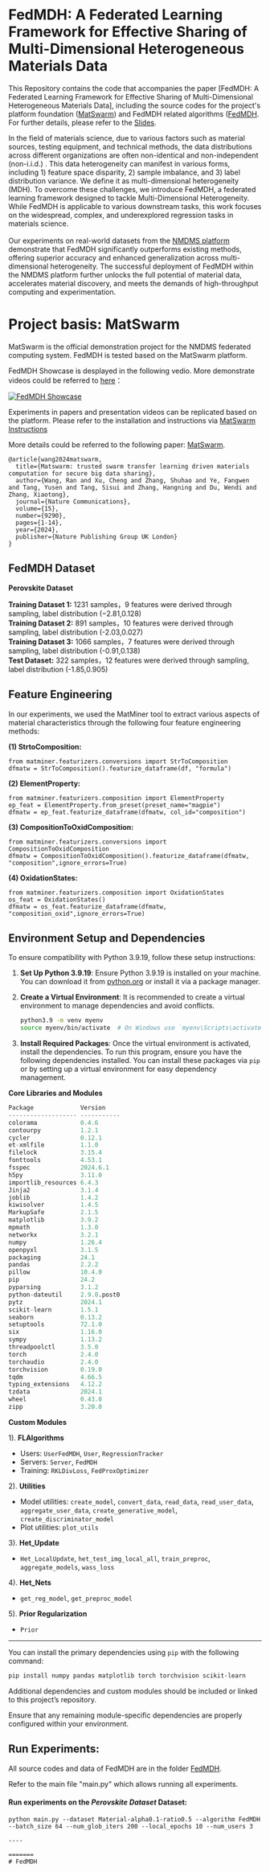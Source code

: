 
# FedMDH: A Federated Learning Framework for Effective Sharing of Multi-Dimensional Heterogeneous Materials Data

This Repository contains the code that accompanies the paper [FedMDH: A Federated Learning Framework for Effective Sharing of Multi-Dimensional Heterogeneous Materials Data], including the source codes for the project's platform foundation ([MatSwarm](https://rdcu.be/dYm1R)) and FedMDH related algorithms ([FedMDH](fabric-mge-backend/apps/fl/FedMDH). For further details, please refer to the [Slides](FedMDH_Slides.pdf).

In the field of materials science, due to various factors such as material sources, testing equipment, and technical methods, the data distributions across different organizations are often non-identical and non-independent (non-i.i.d.) . This data heterogeneity can manifest in various forms, including 1) feature space disparity, 2) sample imbalance, and 3) label distribution variance. We define it as multi-dimensional heterogeneity (MDH). To overcome these challenges, we introduce FedMDH, a federated learning framework designed to tackle Multi-Dimensional Heterogeneity. While FedMDH is applicable to various downstream tasks, this work focuses on the widespread, complex, and underexplored regression tasks in materials science.<br> 
<br>
Our experiments on real-world datasets from the [NMDMS platform](http://mged.nmdms.ustb.edu.cn/analytics/) demonstrate that FedMDH significantly outperforms existing methods, offering superior accuracy and enhanced generalization across multi-dimensional heterogeneity. The successful deployment of FedMDH within the NMDMS platform further unlocks the full potential of material data, accelerates material discovery, and meets the demands of high-throughput computing and experimentation.

# Project basis: MatSwarm
MatSwarm is the official demonstration project for the NMDMS federated computing system. FedMDH is tested based on the MatSwarm platform. 

FedMDH Showcase is desplayed in the following vedio. More demonstrate videos could be referred to [here](https://www.youtube.com/playlist?list=PLO3YbKD6ntr95rEowaeu9kEG_NHyUXJ4l)：

[![FedMDH Showcase](https://res.cloudinary.com/marcomontalbano/image/upload/v1730950248/video_to_markdown/images/youtube--f7w9tbDljNQ-c05b58ac6eb4c4700831b2b3070cd403.jpg)](https://youtu.be/f7w9tbDljNQ "FedMDH Showcase")

Experiments in papers and presentation videos can be replicated based on the platform. Please refer to the installation and instructions via [MatSwarm Instructions](MatSwarm-README.en.md)

More details could be referred to the following paper: [MatSwarm](https://rdcu.be/dYm1R).

```
@article{wang2024matswarm,
  title={Matswarm: trusted swarm transfer learning driven materials computation for secure big data sharing},
  author={Wang, Ran and Xu, Cheng and Zhang, Shuhao and Ye, Fangwen and Tang, Yusen and Tang, Sisui and Zhang, Hangning and Du, Wendi and Zhang, Xiaotong},
  journal={Nature Communications},
  volume={15},
  number={9290},
  pages={1-14},
  year={2024},
  publisher={Nature Publishing Group UK London}
}
```

## FedMDH Dataset

**Perovskite Dataset**

**Training Dataset 1:** 1231 samples，9 features were derived through sampling, label distribution (−2.81,0.128)<br>
**Training Dataset 2:** 891 samples，10 features were derived through sampling, label distribution (-2.03,0.027)<br>
**Training Dataset 3:** 1066 samples，7 features were derived through sampling, label distribution (-0.91,0.138)<br>
**Test Dataset:** 322 samples，12 features were derived through sampling, label distribution (-1.85,0.905)

## Feature Engineering

In our experiments, we used the MatMiner tool to extract various aspects of material characteristics through the following four feature engineering methods:

**(1) StrtoComposition:**
```
from matminer.featurizers.conversions import StrToComposition
dfmatw = StrToComposition().featurize_dataframe(df, "formula")
```
**(2) ElementProperty:**
```
from matminer.featurizers.composition import ElementProperty 
ep_feat = ElementProperty.from_preset(preset_name="magpie")
dfmatw = ep_feat.featurize_dataframe(dfmatw, col_id="composition") 
```
**(3) CompositionToOxidComposition:**
```
from matminer.featurizers.conversions import CompositionToOxidComposition
dfmatw = CompositionToOxidComposition().featurize_dataframe(dfmatw, "composition",ignore_errors=True)
```
**(4) OxidationStates:**
```
from matminer.featurizers.composition import OxidationStates
os_feat = OxidationStates()
dfmatw = os_feat.featurize_dataframe(dfmatw, "composition_oxid",ignore_errors=True)
```
## Environment Setup and Dependencies

To ensure compatibility with Python 3.9.19, follow these setup instructions:

1. **Set Up Python 3.9.19**: Ensure Python 3.9.19 is installed on your machine. You can download it from [python.org](https://www.python.org/downloads/release/python-3919/) or install it via a package manager.

2. **Create a Virtual Environment**: It is recommended to create a virtual environment to manage dependencies and avoid conflicts.

   ```bash
   python3.9 -m venv myenv
   source myenv/bin/activate  # On Windows use `myenv\Scripts\activate`
   ```

3. **Install Required Packages**: Once the virtual environment is activated, install the dependencies. To run this program, ensure you have the following dependencies installed. You can install these packages via `pip` or by setting up a virtual environment for easy dependency management.

**Core Libraries and Modules**

```python
Package             Version
------------------- -----------
colorama            0.4.6      
contourpy           1.2.1      
cycler              0.12.1     
et-xmlfile          1.1.0      
filelock            3.15.4     
fonttools           4.53.1     
fsspec              2024.6.1   
h5py                3.11.0     
importlib_resources 6.4.3      
Jinja2              3.1.4      
joblib              1.4.2
kiwisolver          1.4.5
MarkupSafe          2.1.5
matplotlib          3.9.2
mpmath              1.3.0
networkx            3.2.1
numpy               1.26.4
openpyxl            3.1.5
packaging           24.1
pandas              2.2.2
pillow              10.4.0
pip                 24.2
pyparsing           3.1.2
python-dateutil     2.9.0.post0
pytz                2024.1
scikit-learn        1.5.1
seaborn             0.13.2
setuptools          72.1.0
six                 1.16.0
sympy               1.13.2
threadpoolctl       3.5.0
torch               2.4.0
torchaudio          2.4.0
torchvision         0.19.0
tqdm                4.66.5
typing_extensions   4.12.2
tzdata              2024.1
wheel               0.43.0
zipp                3.20.0
```

**Custom Modules**

1). **FLAlgorithms**  
   - Users: `UserFedMDH`, `User`, `RegressionTracker`
   - Servers: `Server`, `FedMDH`
   - Training: `RKLDivLoss`, `FedProxOptimizer`
   
2). **Utilities**  
   - Model utilities: `create_model`, `convert_data`, `read_data`, `read_user_data`, `aggregate_user_data`, `create_generative_model`, `create_discriminator_model`
   - Plot utilities: `plot_utils`
   
3). **Het_Update**  
   - `Het_LocalUpdate`, `het_test_img_local_all`, `train_preproc`, `aggregate_models`, `wass_loss`
   
4). **Het_Nets**  
   - `get_reg_model`, `get_preproc_model`
   
5). **Prior Regularization**  
   - `Prior`

---

You can install the primary dependencies using `pip` with the following command:

```bash
pip install numpy pandas matplotlib torch torchvision scikit-learn
```

Additional dependencies and custom modules should be included or linked to this project’s repository. 

Ensure that any remaining module-specific dependencies are properly configured within your environment.


## Run Experiments: 

All source codes and data of FedMDH are in the folder [FedMDH](fabric-mge-backend/apps/fl/FedMDH).

Refer to the main file "main.py" which allows running all experiments.

#### Run experiments on the *Perovskite Dataset* Dataset:
```
python main.py --dataset Material-alpha0.1-ratio0.5 --algorithm FedMDH --batch_size 64 --num_glob_iters 200 --local_epochs 10 --num_users 3

----

=======
# FedMDH
